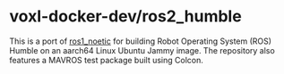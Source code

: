# voxl-docker-dev/ros2_humble

This is a port of [ros1_noetic](../ros1_noetic/) for building Robot Operating System (ROS) Humble on an aarch64 Linux Ubuntu Jammy image. The repository also features a MAVROS test package built using Colcon.